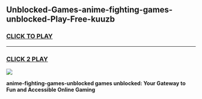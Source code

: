 
## Unblocked-Games-anime-fighting-games-unblocked-Play-Free-kuuzb
<h3>
<a href="https://premium76.site?title=anime-fighting-games-unblocked&ref=18A">CLICK TO PLAY</a></h3>
<hr>

<h3>
<a href="https://premium76.site?title=anime-fighting-games-unblocked&ref=18A">CLICK 2 PLAY</a>
  
</h3>

<a href="https://premium76.site?title=anime-fighting-games-unblocked&ref=18A"><img src="https://clearcache.store/games.png"></a>


**anime-fighting-games-unblocked games unblocked: Your Gateway to Fun and Accessible Online Gaming**
